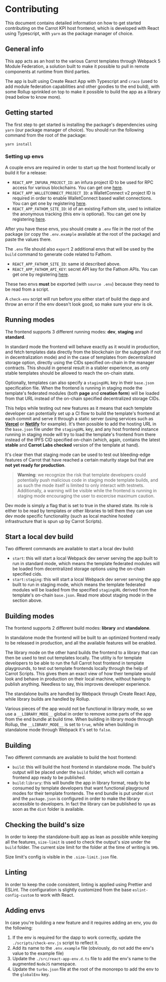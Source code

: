 # Contributing

This document contains detailed information on how to get started contributing
on the Carrot KPI host frontend, which is developed with React using Typescript,
with `yarn` as the package manager of choice.

## General info

This app acts as an host to the various Carrot templates through Webpack 5
Module Federation, a solution built to make it possible to pull in remote
components at runtime from third parties.

The app is built using Create React App with Typescript and `craco` (used to add
module federation capabilities and other goodies to the end build), with some
Rollup sprinkled on top to make it possible to build the app as a library (read
below to know more).

## Getting started

The first step to get started is installing the package's dependencies using
`yarn` (our package manager of choice). You should run the following command
from the root of the package:

```
yarn install
```

### Setting up envs

A couple envs are required in order to start up the host frontend locally or
build it for a release:

- `REACT_APP_INFURA_PROJECT_ID`: an infura project ID to be used for RPC access
  for various blockchains. You can get one [here](https://www.infura.io/).
- `REACT_APP_WALLETCONNECT_PROJECT_ID`: a WalletConnect v2 project ID is
  required in order to enable WalletConnect based wallet connections. You can
  get one by registering [here](https://cloud.walletconnect.com).
- `REACT_APP_FATHOM_SITE_ID`: id of an existing Fathom site, used to initialize
  the anonymous tracking (this env is optional). You can get one by registering
  [here](https://app.usefathom.com).

After you have these envs, you should create a `.env` file in the root of the
package (or copy the `.env.example` available at the root of the package) and
paste the values there.

The `.env` file should also `export` 2 additional envs that will be used by the
`build` command to generate code related to Fathom.

- `REACT_APP_FATHOM_SITE_ID`: same id described above.
- `REACT_APP_FATHOM_API_KEY`: secret API key for the Fathom APIs. You can get
  one by registering [here](https://app.usefathom.com).

These two envs **must** be exported (with `source .env`) because they need to be
read from a script.

A `check-env` script will run before you either start of build the dapp and
throw an error if the env doesn't look good, so make sure your env is ok.

## Running modes

The frontend supports 3 different running modes: **dev**, **staging** and
**standard**.

In standard mode the frontend will behave exactly as it would in production, and
fetch templates data directly from the blockchain (or the subgraph if not in
decentralization mode) and in the case of templates from decentralized storage
option, directly using the CIDs specified on-chain in the manager contracts.
This should in general result in a stabler experience, as only stable templates
should be allowed to reach the on-chain state.

Optionally, templates can also specify a `stagingURL` key in their `base.json`
specification file. When the frontend is running in staging mode the template's
federated modules (both **page** and **creation form**) will be loaded from that
URL instead of the on-chain specified decentralized storage CIDs.

This helps while testing out new features as it means that each template
developer can potentially set up a CI flow to build the template's frontend at
each commit and serve it through a static server (using services such as
[**Vercel**](https://vercel.com/carrot-kpi) or
[**Netlify**](https://www.netlify.com/) for example). It's then possible to add
the hosting URL in the `base.json` file under the `stagingURL` key, and any host
frontend instance running in staging mode will try to load the template's
frontend from there instead of the IPFS CID specified on-chain (which, again,
contains the latest **stable** and **Carrot Labs checked** version of the
template at hand).

It's clear then that staging mode can be used to test out bleeding-edge features
of Carrot that have reached a certain maturity stage but that are **not yet
ready for production**.

> **Warning**: we recognize the risk that template developers could potentially
> push malicious code in staging mode template builds, and as such the mode
> itself is limited to only interact with testnets. Additionally, a warning will
> be visible while the frontend is running in staging mode encouraging the user
> to excercise maximum caution.

Dev mode is simply a flag that is set to true in the shared state. Its role is
either to be read by templates or other libraries to tell them they can use dev
mode specific functionality (such as local machine hosted infrastructure that is
spun up by Carrot Scripts).

## Start a local dev build

Two different commands are available to start a local dev build:

- `start`: this will start a local Webpack dev server serving the app built to
  run in standard mode, which means the template federated modules will be
  loaded from decentralized storage options using the on-chain specified cids.
- `start:staging`: this will start a local Webpack dev server serving the app
  built to run in staging mode, which means the template federated modules will
  be loaded from the specified `stagingURL` derived from the template's on-chain
  `base.json`. Read more about staging mode in the section above.

## Building modes

The frontend supports 2 different build modes: **library** and **standalone**.

In standalone mode the frontend will be built to an optimized frontend ready to
be released in production, and all the available features will be enabled.

The library mode on the other hand builds the frontend to a library that can
then be used to test out templates locally. The utility is for template
developers to be able to run the full Carrot host frontend in template
playgrounds, to test out template frontends locally through the help of Carrot
Scripts. This gives them an exact view of how their template would look and
behave in production on their local machine, without having to publish anything.
Needless to say, this improves developer experience.

The standalone builts are handled by Webpack through Create React App, while
library builds are handled by Rollup.

Various pieces of the app would not be functional in library mode, so we use a
`__LIBRARY_MODE__` global in order to remove some parts of the app from the end
bundle at build time. When building in library mode through Rollup, the
`__LIBRARY_MODE__` is set to `true`, while when building in standalone mode
through Webpack it's set to `false`.

## Building

Two different commands are available to build the host frontend:

- `build`: this will build the host frontend in standalone mode. The build's
  output will be placed under the `build` folder, which will contain a frontend
  app ready to be published.
- `build:library`: this will bundle the app in library format, ready to be
  consumed by template developers that want functional playground modes for
  their template frontends. The end bundle is put under `dist` and the
  `package.json` is configured in order to make the library accessible to
  developers. In fact the library can be published to `npm` as soon as the
  `dist` folder is available.

## Checking the build's size

In order to keep the standalone-built app as lean as possible while keeping all
the features, `size-limit` is used to check the output's size under the `build`
folder. The current size limit for the folder at the time of writing is `5Mb`.

Size limit's config is visible in the `.size-limit.json` file.

## Linting

In order to keep the code consistent, linting is applied using Prettier and
ESLint. The configuration is slightly customized from the base
`eslint-config-custom` to work with React.

## Adding envs

In case you're building a new feature and it requires adding an env, you do the
following:

1. If the env is required for the dapp to work correctly, update the
   `./scripts/check-env.js` script to reflect it.
2. Add its name to the `.env.example` file (obviously, do not add the env's
   value to the example file)
3. Update the `./src/react-app-env.d.ts` file to add the env's name to the
   augmented `NodeJS` namespace.
4. Update the `turbo.json` file at the root of the monorepo to add the env to
   the `globalEnv` key.
